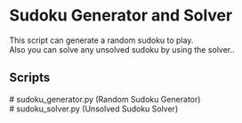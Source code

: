 # Sudoku Generator and Solver

This script can generate a random sudoku to play.  
Also you can solve any unsolved sudoku by using the solver..

## Scripts
\# sudoku_generator.py (Random Sudoku Generator)  
\# sudoku_solver.py (Unsolved Sudoku Solver)